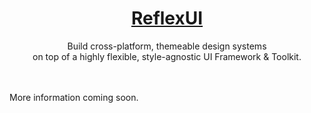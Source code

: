 <h1 align="center">
  <a href="https://github.com/reflex-ui/reflex-ui">
    ReflexUI
  </a>
</h1>

<p align="center">
  Build cross-platform, themeable design systems<br>
  on top of a highly flexible, style-agnostic UI Framework & Toolkit.
</p>

<br>
<br>
More information coming soon.
